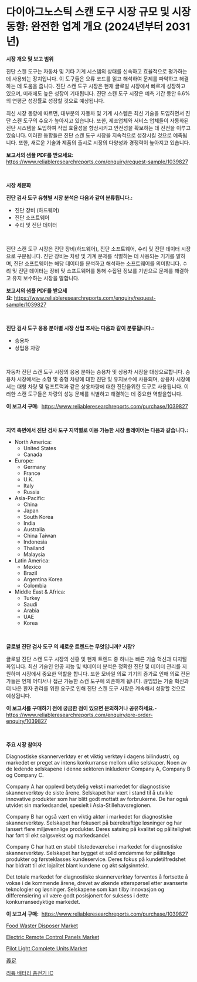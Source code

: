 <p><h1>다이아그노스틱 스캔 도구 시장 규모 및 시장 동향: 완전한 업계 개요 (2024년부터 2031년)</h1></p><p><strong>시장 개요 및 보고 범위</strong></p>
<p><p>진단 스캔 도구는 자동차 및 기타 기계 시스템의 상태를 신속하고 효율적으로 평가하는 데 사용되는 장치입니다. 이 도구들은 오류 코드를 읽고 해석하여 문제를 파악하고 해결하는 데 도움을 줍니다. 진단 스캔 도구 시장은 현재 글로벌 시장에서 빠르게 성장하고 있으며, 미래에도 높은 성장이 기대됩니다. 진단 스캔 도구 시장은 예측 기간 동안 6.6%의 연평균 성장률로 성장할 것으로 예상됩니다.</p><p>최신 시장 동향에 따르면, 대부분의 자동차 및 기계 시스템은 최신 기술을 도입하면서 진단 스캔 도구의 수요가 높아지고 있습니다. 또한, 제조업체와 서비스 업체들이 자동화된 진단 시스템을 도입하여 작업 효율성을 향상시키고 안전성을 확보하는 데 진전을 이루고 있습니다. 이러한 동향들은 진단 스캔 도구 시장을 지속적으로 성장시킬 것으로 예측됩니다. 또한, 새로운 기술과 제품의 출시로 시장의 다양성과 경쟁력이 높아지고 있습니다.</p></p>
<p><strong>보고서의 샘플 PDF를 받으세요:</strong> <a href="https://www.reliableresearchreports.com/enquiry/request-sample/1039827">https://www.reliableresearchreports.com/enquiry/request-sample/1039827</a></p>
<p>&nbsp;</p>
<p><strong>시장 세분화</strong></p>
<p><strong>진단 검사 도구 유형별 시장 분석은 다음과 같이 분류됩니다.:</strong></p>
<p><ul><li>진단 장비 (하드웨어)</li><li>진단 소프트웨어</li><li>수리 및 진단 데이터</li></ul></p>
<p>&nbsp;</p>
<p><p>진단 스캔 도구 시장은 진단 장비(하드웨어), 진단 소프트웨어, 수리 및 진단 데이터 시장으로 구분됩니다. 진단 장비는 차량 및 기계 문제를 식별하는 데 사용되는 기기를 말하며, 진단 소프트웨어는 해당 데이터를 분석하고 해석하는 소프트웨어를 의미합니다. 수리 및 진단 데이터는 장비 및 소프트웨어를 통해 수집된 정보를 기반으로 문제를 해결하고 유지 보수하는 시장을 말합니다.</p></p>
<p><strong>보고서의 샘플 PDF를 받으세요:</strong>&nbsp;<a href="https://www.reliableresearchreports.com/enquiry/request-sample/1039827">https://www.reliableresearchreports.com/enquiry/request-sample/1039827</a></p>
<p>&nbsp;</p>
<p><strong> 진단 검사 도구 응용 분야별 시장 산업 조사는 다음과 같이 분류됩니다.:</strong></p>
<p><ul><li>승용차</li><li>상업용 차량</li></ul></p>
<p>&nbsp;</p>
<p><p>자동차 진단 스캔 도구 시장의 응용 분야는 승용차 및 상용차 시장을 대상으로합니다. 승용차 시장에서는 소형 및 중형 차량에 대한 진단 및 유지보수에 사용되며, 상용차 시장에서는 대형 차량 및 덤프트럭과 같은 상용차량에 대한 진단을위한 도구로 사용됩니다. 이러한 스캔 도구들은 차량의 성능 문제를 식별하고 해결하는 데 중요한 역할을합니다.</p></p>
<p><strong>이 보고서 구매:</strong>&nbsp; <a href="https://www.reliableresearchreports.com/purchase/1039827">https://www.reliableresearchreports.com/purchase/1039827</a></p>
<p>&nbsp;</p>
<p><strong>지역 측면에서 진단 검사 도구 지역별로 이용 가능한 시장 플레이어는 다음과 같습니다.:</strong></p>
<p><ul>
    <li>
        North America:
        <ul>
            <li>United States</li>
            <li>Canada</li>
        </ul>
    </li>
    <li>
        Europe:
        <ul>
            <li>Germany</li>
            <li>France</li>
            <li>U.K.</li>
            <li>Italy</li>
            <li>Russia</li>
        </ul>
    </li>
    <li>
        Asia-Pacific:
        <ul>
            <li>China</li>
            <li>Japan</li>
            <li>South Korea</li>
            <li>India</li>
            <li>Australia</li>
            <li>China Taiwan</li>
            <li>Indonesia</li>
            <li>Thailand</li>
            <li>Malaysia</li>
        </ul>
    </li>
    <li>
        Latin America:
        <ul>
            <li>Mexico</li>
            <li>Brazil</li>
            <li>Argentina Korea</li>
            <li>Colombia</li>
        </ul>
    </li>
    <li>
        Middle East & Africa:
        <ul>
            <li>Turkey</li>
            <li>Saudi</li>
            <li>Arabia</li>
            <li>UAE</li>
            <li>Korea</li>
        </ul>
    </li>
    </ul></p>
<p>&nbsp;</p>
<p><strong>글로벌 진단 검사 도구 의 새로운 트렌드는 무엇입니까? 시장?</strong></p>
<p><p>글로벌 진단 스캔 도구 시장의 신흥 및 현재 트렌드 중 하나는 빠른 기술 혁신과 디지털화입니다. 최신 기술인 인공 지능 및 빅데이터 분석은 정확한 진단 및 데이터 관리를 지원하며 시장에서 중요한 역할을 합니다. 또한 모바일 의료 기기의 증가로 인해 의료 전문가들은 언제 어디서나 접근 가능한 스캔 도구에 의존하게 됩니다. 끊임없는 기술 혁신과 더 나은 환자 관리를 위한 요구로 인해 진단 스캔 도구 시장은 계속해서 성장할 것으로 예상됩니다.</p></p>
<p><strong>이 보고서를 구매하기 전에 궁금한 점이 있으면 문의하거나 공유하세요.</strong>- <a href="https://www.reliableresearchreports.com/enquiry/pre-order-enquiry/1039827">https://www.reliableresearchreports.com/enquiry/pre-order-enquiry/1039827</a></p>
<p>&nbsp;</p>
<p><strong>주요 시장 참여자</strong></p>
<p><p>Diagnostiske skannerverktøy er et viktig verktøy i dagens bilindustri, og markedet er preget av intens konkurranse mellom ulike selskaper. Noen av de ledende selskapene i denne sektoren inkluderer Company A, Company B og Company C.</p><p>Company A har opplevd betydelig vekst i markedet for diagnostiske skannerverktøy de siste årene. Selskapet har vært i stand til å utvikle innovative produkter som har blitt godt mottatt av forbrukerne. De har også utvidet sin markedsandel, spesielt i Asia-Stillehavsregionen.</p><p>Company B har også vært en viktig aktør i markedet for diagnostiske skannerverktøy. Selskapet har fokusert på bærekraftige løsninger og har lansert flere miljøvennlige produkter. Deres satsing på kvalitet og pålitelighet har ført til økt salgsvekst og markedsandel.</p><p>Company C har hatt en stabil tilstedeværelse i markedet for diagnostiske skannerverktøy. Selskapet har bygget et solid omdømme for pålitelige produkter og førsteklasses kundeservice. Deres fokus på kundetilfredshet har bidratt til økt lojalitet blant kundene og økt salgsinntekt.</p><p>Det totale markedet for diagnostiske skannerverktøy forventes å fortsette å vokse i de kommende årene, drevet av økende etterspørsel etter avanserte teknologier og løsninger. Selskapene som kan tilby innovasjon og differensiering vil være godt posisjonert for suksess i dette konkurransedyktige markedet.</p></p>
<p><strong>이 보고서 구매:</strong>&nbsp;&nbsp;<a href="https://www.reliableresearchreports.com/purchase/1039827">https://www.reliableresearchreports.com/purchase/1039827</a></p>
<p><p><a href="https://github.com/FassouRP/Market-Research-Report-List-3/blob/main/food-waster-disposer-market.md">Food Waster Disposer Market</a></p><p><a href="https://issuu.com/reportprime-2/docs/electric-remote-control-panels-market-size-2030.pp">Electric Remote Control Panels Market</a></p><p><a href="https://issuu.com/reportprime-2/docs/pilot-light-complete-units-market-size-2030.pptx">Pilot Light Complete Units Market</a></p><p><a href="https://github.com/nxboeu02965442/Market-Research-Report-List-1/blob/main/96870274644.md">義足</a></p><p><a href="https://github.com/mpodehpw07370073/Market-Research-Report-List-1/blob/main/39683834157.md">리튬 배터리 충전기 IC</a></p></p>
